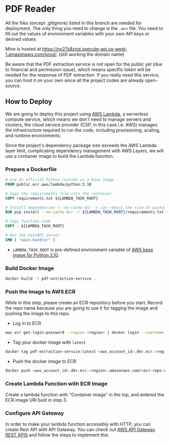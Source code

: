 # PDF Reader

All the files (except .gitignore) listed in this branch are needed for deployment. The only thing you need to change is the `.env` file. You need to fill out the values of environment variables with your own API keys or desired values.

Mine is hosted at https://nv27s8zxgi.execute-api.us-west-1.amazonaws.com/prod/. (still working the domain name)

Be aware that the PDF extraction service is not open for the public yet (due to financial and permission issue), which means specific token will be needed for the response of PDF extraction. If you really need this service, you can host it on your own since all the project codes are already open-source.


## How to Deploy
We are going to deploy this project using [AWS Lambda](https://aws.amazon.com/lambda/), a serverless compute service, which means we don't need to manage servers and clusters, the cloud service provider (CSP, in this case i.e. AWS) manages the infrastructure required to run the code, including provisioning, scaling, and runtime environments.

Since the project's dependency package size exceeds the AWS Lambda layer limit, complicating dependency management with AWS Layers, we will use a container image to build the Lambda function.

### Prepare a Dockerfile
 ```dockerfile
 # Use an official Python runtime as a base image
 FROM public.ecr.aws/lambda/python:3.10
 
 # Copy the requirements file into the container
 COPY requirements.txt ${LAMBDA_TASK_ROOT}
 
 # Install dependencies (--no-cache-dir -> can reduce the size of packages)
 RUN pip install --no-cache-dir -r ${LAMBDA_TASK_ROOT}/requirements.txt
 
 # Copy function code
 COPY . ${LAMBDA_TASK_ROOT}
 
 # Run the FastAPI server
 CMD [ "main.handler" ]
 ```
- `LAMBDA_TASK_ROOT` is pre-defined environment variable of [AWS base image for Python 3.10](https://github.com/aws/aws-lambda-base-images/blob/python3.10/Dockerfile.python3.10).


### Build Docker Image
 ```bash
 docker build -t pdf-extraction-service .
 ```
### Push the Image to AWS ECR

While in this step, please create an ECR repository before you start. Record the repo name because you are going to use it for tagging the image and pushing the image to this repo.

- Log in to ECR
 ```bash
aws ecr get-login-password --region <region> | docker login --username AWS --password-stdin <aws_account_id>.dkr.ecr.<region>.amazonaws.com
   ```
   
- Tag your docker image with `latest` 
 ```bash
 docker tag pdf-extraction-service:latest <aws_account_id>.dkr.ecr.<region>.amazonaws.com/<ecr-repo-name>:latest
 ```
   
- Push the docker image to ECR
 ```bash
 docker push <aws_account_id>.dkr.ecr.<region>.amazonaws.com/<ecr-repo-name>:latest
 ```
### Create Lambda Function with ECR Image

Create a lambda function with "Container image" in the top, and entered the ECR image URI built in step 3.

### Configure API Gateway

In order to make your lambda function accessibly with HTTP, you can create Rest API with API Gateway. You can check out [AWS API Gateway REST APIS](https://docs.aws.amazon.com/apigateway/latest/developerguide/rest-api-develop.html) and follow the steps to implement this.